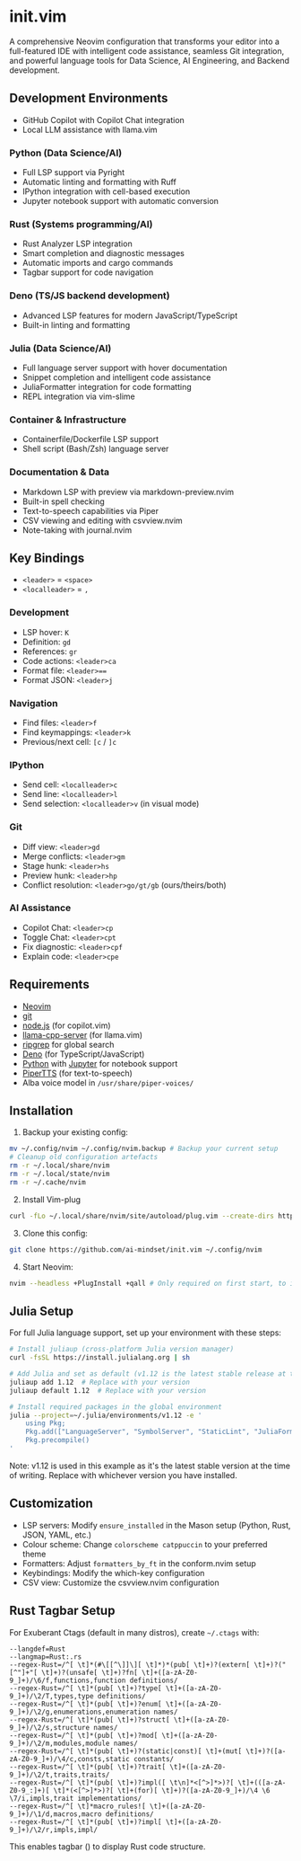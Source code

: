 # init.vim
A comprehensive Neovim configuration that transforms your editor into a full-featured IDE with intelligent code assistance, seamless Git integration, and powerful language tools for Data Science, AI Engineering, and Backend development.

## Development Environments
- GitHub Copilot with Copilot Chat integration
- Local LLM assistance with llama.vim

### Python (Data Science/AI)
- Full LSP support via Pyright
- Automatic linting and formatting with Ruff
- IPython integration with cell-based execution
- Jupyter notebook support with automatic conversion

### Rust (Systems programming/AI)
- Rust Analyzer LSP integration
- Smart completion and diagnostic messages
- Automatic imports and cargo commands
- Tagbar support for code navigation

### Deno (TS/JS backend development)
- Advanced LSP features for modern JavaScript/TypeScript
- Built-in linting and formatting

### Julia (Data Science/AI)
- Full language server support with hover documentation
- Snippet completion and intelligent code assistance
- JuliaFormatter integration for code formatting
- REPL integration via vim-slime

### Container & Infrastructure
- Containerfile/Dockerfile LSP support
- Shell script (Bash/Zsh) language server

### Documentation & Data
- Markdown LSP with preview via markdown-preview.nvim
- Built-in spell checking
- Text-to-speech capabilities via Piper
- CSV viewing and editing with csvview.nvim
- Note-taking with journal.nvim

## Key Bindings
- `<leader>` = `<space>`
- `<localleader>` = `,`

### Development
- LSP hover: `K`
- Definition: `gd`
- References: `gr`
- Code actions: `<leader>ca`
- Format file: `<leader>==`
- Format JSON: `<leader>j`

### Navigation
- Find files: `<leader>f`
- Find keymappings: `<leader>k`
- Previous/next cell: `[c` / `]c`

### IPython
- Send cell: `<localleader>c`
- Send line: `<localleader>l`
- Send selection: `<localleader>v` (in visual mode)

### Git
- Diff view: `<leader>gd`
- Merge conflicts: `<leader>gm`
- Stage hunk: `<leader>hs`
- Preview hunk: `<leader>hp`
- Conflict resolution: `<leader>go/gt/gb` (ours/theirs/both)

### AI Assistance
- Copilot Chat: `<leader>cp`
- Toggle Chat: `<leader>cpt`
- Fix diagnostic: `<leader>cpf`
- Explain code: `<leader>cpe`

## Requirements
- [Neovim](https://neovim.io/)
- [git](https://git-scm.com/)
- [node.js](https://nodejs.org/) (for copilot.vim)
- [llama-cpp-server](https://github.com/ggerganov/llama.cpp) (for llama.vim)
- [ripgrep](https://github.com/BurntSushi/ripgrep) for global search
- [Deno](https://deno.com/) (for TypeScript/JavaScript)
- [Python](https://www.python.org/) with [Jupyter](https://jupyter.org/) for notebook support
- [PiperTTS](https://github.com/rhasspy/piper) (for text-to-speech)
- Alba voice model in `/usr/share/piper-voices/`

## Installation
1. Backup your existing config:
```bash
mv ~/.config/nvim ~/.config/nvim.backup # Backup your current setup
# Cleanup old configuration artefacts
rm -r ~/.local/share/nvim
rm -r ~/.local/state/nvim
rm -r ~/.cache/nvim
```

2. Install Vim-plug
```bash
curl -fLo ~/.local/share/nvim/site/autoload/plug.vim --create-dirs https://raw.githubusercontent.com/junegunn/vim-plug/master/plug.vim
```

3. Clone this config:
```bash
git clone https://github.com/ai-mindset/init.vim ~/.config/nvim
```

4. Start Neovim:
```bash
nvim --headless +PlugInstall +qall # Only required on first start, to install plugins
```

## Julia Setup

For full Julia language support, set up your environment with these steps:

```bash
# Install juliaup (cross-platform Julia version manager)
curl -fsSL https://install.julialang.org | sh

# Add Julia and set as default (v1.12 is the latest stable release at the time of writing)
juliaup add 1.12  # Replace with your version
juliaup default 1.12  # Replace with your version

# Install required packages in the global environment
julia --project=~/.julia/environments/v1.12 -e '
    using Pkg;
    Pkg.add(["LanguageServer", "SymbolServer", "StaticLint", "JuliaFormatter"]);
    Pkg.precompile()
'
```

Note: v1.12 is used in this example as it's the latest stable version at the time of writing. Replace with whichever version you have installed.

## Customization
- LSP servers: Modify `ensure_installed` in the Mason setup (Python, Rust, JSON, YAML, etc.)
- Colour scheme: Change `colorscheme catppuccin` to your preferred theme
- Formatters: Adjust `formatters_by_ft` in the conform.nvim setup
- Keybindings: Modify the which-key configuration
- CSV view: Customize the csvview.nvim configuration

## Rust Tagbar Setup
For Exuberant Ctags (default in many distros), create `~/.ctags` with:

```
--langdef=Rust
--langmap=Rust:.rs
--regex-Rust=/^[ \t]*(#\[[^\]]\][ \t]*)*(pub[ \t]+)?(extern[ \t]+)?("[^"]+"[ \t]+)?(unsafe[ \t]+)?fn[ \t]+([a-zA-Z0-9_]+)/\6/f,functions,function definitions/
--regex-Rust=/^[ \t]*(pub[ \t]+)?type[ \t]+([a-zA-Z0-9_]+)/\2/T,types,type definitions/
--regex-Rust=/^[ \t]*(pub[ \t]+)?enum[ \t]+([a-zA-Z0-9_]+)/\2/g,enumerations,enumeration names/
--regex-Rust=/^[ \t]*(pub[ \t]+)?struct[ \t]+([a-zA-Z0-9_]+)/\2/s,structure names/
--regex-Rust=/^[ \t]*(pub[ \t]+)?mod[ \t]+([a-zA-Z0-9_]+)/\2/m,modules,module names/
--regex-Rust=/^[ \t]*(pub[ \t]+)?(static|const)[ \t]+(mut[ \t]+)?([a-zA-Z0-9_]+)/\4/c,consts,static constants/
--regex-Rust=/^[ \t]*(pub[ \t]+)?trait[ \t]+([a-zA-Z0-9_]+)/\2/t,traits,traits/
--regex-Rust=/^[ \t]*(pub[ \t]+)?impl([ \t\n]*<[^>]*>)?[ \t]+(([a-zA-Z0-9_:]+)[ \t]*(<[^>]*>)?[ \t]+(for)[ \t]+)?([a-zA-Z0-9_]+)/\4 \6 \7/i,impls,trait implementations/
--regex-Rust=/^[ \t]*macro_rules![ \t]+([a-zA-Z0-9_]+)/\1/d,macros,macro definitions/
--regex-Rust=/^[ \t]*(pub[ \t]+)?impl[ \t]+([a-zA-Z0-9_]+)/\2/r,impls,impl/
```

This enables tagbar (<F8>) to display Rust code structure.
